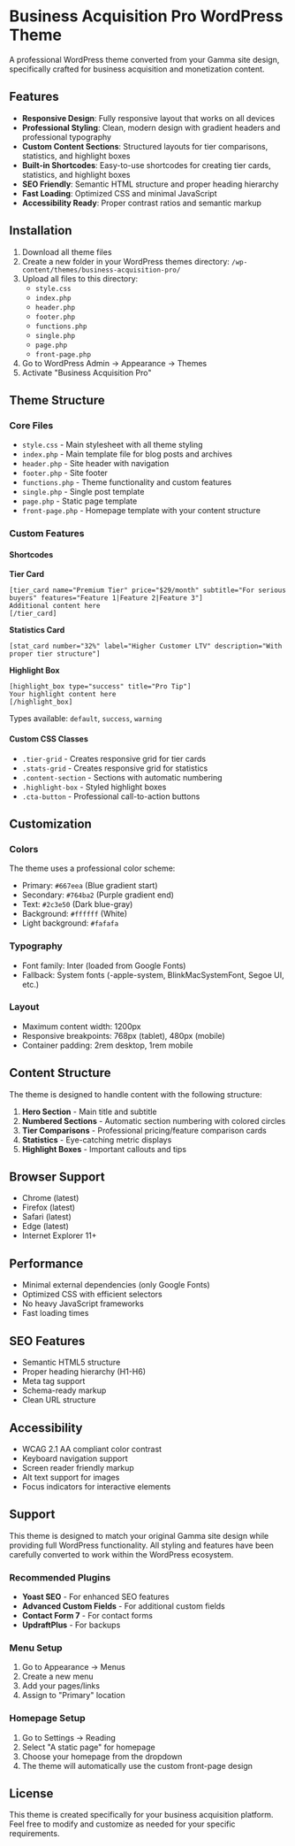 # Business Acquisition Pro WordPress Theme

A professional WordPress theme converted from your Gamma site design, specifically crafted for business acquisition and monetization content.

## Features

- **Responsive Design**: Fully responsive layout that works on all devices
- **Professional Styling**: Clean, modern design with gradient headers and professional typography
- **Custom Content Sections**: Structured layouts for tier comparisons, statistics, and highlight boxes
- **Built-in Shortcodes**: Easy-to-use shortcodes for creating tier cards, statistics, and highlight boxes
- **SEO Friendly**: Semantic HTML structure and proper heading hierarchy
- **Fast Loading**: Optimized CSS and minimal JavaScript
- **Accessibility Ready**: Proper contrast ratios and semantic markup

## Installation

1. Download all theme files
2. Create a new folder in your WordPress themes directory: `/wp-content/themes/business-acquisition-pro/`
3. Upload all files to this directory:
   - `style.css`
   - `index.php`
   - `header.php`
   - `footer.php`
   - `functions.php`
   - `single.php`
   - `page.php`
   - `front-page.php`
4. Go to WordPress Admin → Appearance → Themes
5. Activate "Business Acquisition Pro"

## Theme Structure

### Core Files
- `style.css` - Main stylesheet with all theme styling
- `index.php` - Main template file for blog posts and archives
- `header.php` - Site header with navigation
- `footer.php` - Site footer
- `functions.php` - Theme functionality and custom features
- `single.php` - Single post template
- `page.php` - Static page template
- `front-page.php` - Homepage template with your content structure

### Custom Features

#### Shortcodes

**Tier Card**
```
[tier_card name="Premium Tier" price="$29/month" subtitle="For serious buyers" features="Feature 1|Feature 2|Feature 3"]
Additional content here
[/tier_card]
```

**Statistics Card**
```
[stat_card number="32%" label="Higher Customer LTV" description="With proper tier structure"]
```

**Highlight Box**
```
[highlight_box type="success" title="Pro Tip"]
Your highlight content here
[/highlight_box]
```

Types available: `default`, `success`, `warning`

#### Custom CSS Classes

- `.tier-grid` - Creates responsive grid for tier cards
- `.stats-grid` - Creates responsive grid for statistics
- `.content-section` - Sections with automatic numbering
- `.highlight-box` - Styled highlight boxes
- `.cta-button` - Professional call-to-action buttons

## Customization

### Colors
The theme uses a professional color scheme:
- Primary: `#667eea` (Blue gradient start)
- Secondary: `#764ba2` (Purple gradient end)
- Text: `#2c3e50` (Dark blue-gray)
- Background: `#ffffff` (White)
- Light background: `#fafafa`

### Typography
- Font family: Inter (loaded from Google Fonts)
- Fallback: System fonts (-apple-system, BlinkMacSystemFont, Segoe UI, etc.)

### Layout
- Maximum content width: 1200px
- Responsive breakpoints: 768px (tablet), 480px (mobile)
- Container padding: 2rem desktop, 1rem mobile

## Content Structure

The theme is designed to handle content with the following structure:

1. **Hero Section** - Main title and subtitle
2. **Numbered Sections** - Automatic section numbering with colored circles
3. **Tier Comparisons** - Professional pricing/feature comparison cards
4. **Statistics** - Eye-catching metric displays
5. **Highlight Boxes** - Important callouts and tips

## Browser Support

- Chrome (latest)
- Firefox (latest)
- Safari (latest)
- Edge (latest)
- Internet Explorer 11+

## Performance

- Minimal external dependencies (only Google Fonts)
- Optimized CSS with efficient selectors
- No heavy JavaScript frameworks
- Fast loading times

## SEO Features

- Semantic HTML5 structure
- Proper heading hierarchy (H1-H6)
- Meta tag support
- Schema-ready markup
- Clean URL structure

## Accessibility

- WCAG 2.1 AA compliant color contrast
- Keyboard navigation support
- Screen reader friendly markup
- Alt text support for images
- Focus indicators for interactive elements

## Support

This theme is designed to match your original Gamma site design while providing full WordPress functionality. All styling and features have been carefully converted to work within the WordPress ecosystem.

### Recommended Plugins

- **Yoast SEO** - For enhanced SEO features
- **Advanced Custom Fields** - For additional custom fields
- **Contact Form 7** - For contact forms
- **UpdraftPlus** - For backups

### Menu Setup

1. Go to Appearance → Menus
2. Create a new menu
3. Add your pages/links
4. Assign to "Primary" location

### Homepage Setup

1. Go to Settings → Reading
2. Select "A static page" for homepage
3. Choose your homepage from the dropdown
4. The theme will automatically use the custom front-page design

## License

This theme is created specifically for your business acquisition platform. Feel free to modify and customize as needed for your specific requirements.